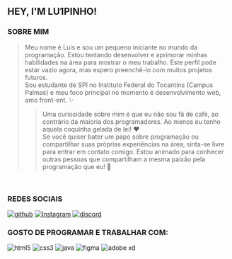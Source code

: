 
## HEY, I'M LU1PINHO!

### SOBRE MIM
> Meu nome é Luís e sou um pequeno iniciante no mundo da programação. Estou tentando desenvolver e aprimorar minhas habilidades na área para mostrar o meu trabalho. Este perfil pode estar vazio agora, mas espero preenchê-lo com muitos projetos futuros. <br> Sou estudante de SPI no Instituto Federal do Tocantins (Campus Palmas) e meu foco principal no momento é desenvolvimento web, amo front-ent. ✨<br> 
>> Uma curiosidade sobre mim é que eu não sou fã de café, ao contrário da maioria dos programadores. Ao menos eu tenho aquela coquinha gelada de lei! ❤️ <br>  Se você quiser bater um papo sobre programação ou compartilhar suas próprias experiências na área, sinta-se livre para entrar em contato comigo. Estou animado para conhecer outras pessoas que compartilham a mesma paixão pela programação que eu! 🚀
<br>


### REDES SOCIAIS
[![github](https://img.shields.io/badge/GitHub-000011?style=for-the-badge&logo=github&logoColor=white)](https://github.com/lu1pinho)
[![Instagram](https://img.shields.io/badge/Instagram-000011?style=for-the-badge&logo=instagram&logoColor=white)](https://instagram.com/luiscripts)
[![discord](https://img.shields.io/badge/Telegram-000011?style=for-the-badge&logo=telegram&logoColor=white)](https://t.me/lu1pinho)

### GOSTO DE PROGRAMAR E TRABALHAR COM:
![html5](https://img.shields.io/badge/HTML5-002?style=for-the-badge&logo=html5&logoColor=white)
![css3](https://img.shields.io/badge/CSS3-002?style=for-the-badge&logo=css3&logoColor=white)
![java](https://img.shields.io/badge/Java-002?style=for-the-badge&logo=openjdk&logoColor=white)
![figma](https://img.shields.io/badge/Figma-002?style=for-the-badge&logo=figma&logoColor=white)
![adobe xd](https://img.shields.io/badge/Adobe%20XD-002?style=for-the-badge&logo=Adobe%20XD&logoColor=white)




